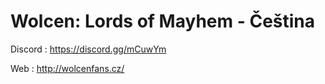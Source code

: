 # Wolcen: Lords of Mayhem - Čeština

Discord : https://discord.gg/mCuwYm

Web : http://wolcenfans.cz/

